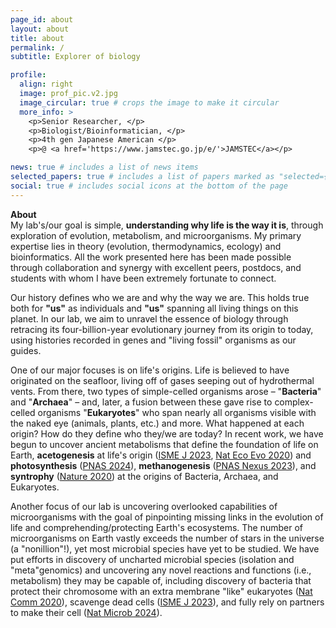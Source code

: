 ```yaml
---
page_id: about
layout: about
title: about
permalink: /
subtitle: Explorer of biology

profile:
  align: right
  image: prof_pic.v2.jpg
  image_circular: true # crops the image to make it circular
  more_info: >
    <p>Senior Researcher, </p>
    <p>Biologist/Bioinformatician, </p>
    <p>4th gen Japanese American </p>
    <p>@ <a href='https://www.jamstec.go.jp/e/'>JAMSTEC</a></p>

news: true # includes a list of news items
selected_papers: true # includes a list of papers marked as "selected={true}"
social: true # includes social icons at the bottom of the page
---
```


<p style="margin-bottom: 10px;"><b><b>About</b></b><br />My lab's/our goal is simple, <b><b>understanding why life is the way it is</b></b>, through exploration of evolution, metabolism, and microorganisms. My primary expertise lies in theory (evolution, thermodynamics, ecology) and bioinformatics. All the work presented here has been made possible through collaboration and synergy with excellent peers, postdocs, and students with whom I have been extremely fortunate to connect.</p>
<p style="margin-bottom: 10px;">Our history defines who we are and why the way we are. This holds true both for <b><b>"us"</b></b> as individuals and <b><b>"us"</b></b> spanning all living things on this planet. In our lab, we aim to unravel the essence of biology through retracing its four-billion-year evolutionary journey from its origin to today, using histories recorded in genes and "living fossil" organisms as our guides.</p>
<p style="margin-bottom: 10px;">One of our major focuses is on life's origins. Life is believed to have originated on the seafloor, living off of gases seeping out of hydrothermal vents. From there, two types of simple-celled organisms arose – "<b><b>Bacteria</b></b>" and "<b><b>Archaea</b></b>" – and, later, a fusion between these gave rise to complex-celled organisms "<b><b>Eukaryotes</b></b>" who span nearly all organisms visible with the naked eye (animals, plants, etc.) and more. What happened at each origin? How do they define who they/we are today? In recent work, we have begun to uncover ancient metabolisms that define the foundation of life on Earth, <b><b>acetogenesis</b></b> at life's origin (<a href='https://doi.org/10.1038/s41396-022-01197-9'>ISME J 2023</a>, <a href='https://doi.org/10.1038/s41559-020-1125-6'>Nat Eco Evo 2020</a>) and <b><b>photosynthesis</b></b> (<a href='https://doi.org/10.1073/pnas.2322120121'>PNAS 2024</a>), <b><b>methanogenesis</b></b> (<a href='https://doi.org/10.1093/pnasnexus/pgad023'>PNAS Nexus 2023</a>), and <b><b>syntrophy</b></b> (<a href='https://doi.org/10.1038/s41586-019-1916-6'>Nature 2020</a>) at the origins of Bacteria, Archaea, and Eukaryotes.</p>
<p style="margin-bottom: 10px;">Another focus of our lab is uncovering overlooked capabilities of microorganisms with the goal of pinpointing missing links in the evolution of life and comprehending/protecting Earth's ecosystems. The number of microorganisms on Earth vastly exceeds the number of stars in the universe (a "nonillion"!), yet most microbial species have yet to be studied. We have put efforts in discovery of uncharted microbial species (isolation and "meta"genomics) and uncovering any novel reactions and functions (i.e., metabolism) they may be capable of, including discovery of bacteria that protect their chromosome with an extra membrane "like" eukaryotes (<a href='https://doi.org/10.1038/s41467-020-20149-5'>Nat Comm 2020</a>), scavenge dead cells (<a href='https://doi.org/10.1038/s41396-023-01538-2'>ISME J 2023</a>), and fully rely on partners to make their cell (<a href='https://doi.org/10.1038/s41564-024-01717-7'>Nat Microb 2024</a>).</p>
